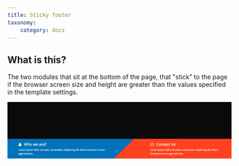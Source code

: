 ```yaml
---
title: Sticky footer
taxonomy:
    category: docs
---
```


## What is this?
The two modules that sit at the bottom of the page, that "stick" to the page if the browser screen size and height are greater than the values specified in the template settings.

![Sticky](/images/sticky/sticky.png) 
